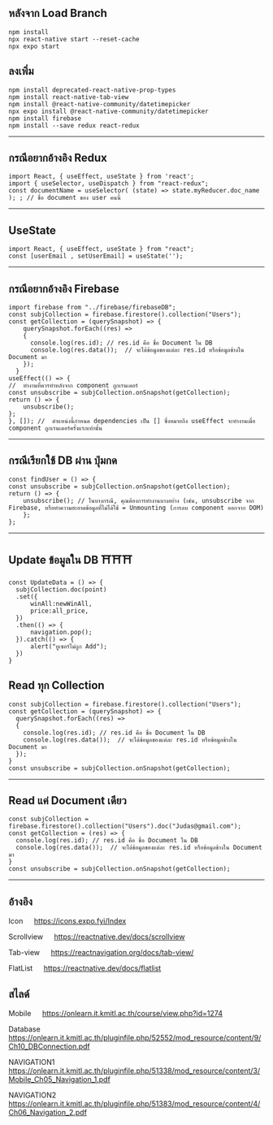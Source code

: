 ## หลังจาก Load Branch
```JS
npm install
npx react-native start --reset-cache
npx expo start
```


## ลงเพิ่ม
```JS
npm install deprecated-react-native-prop-types
npm install react-native-tab-view 
npm install @react-native-community/datetimepicker
npx expo install @react-native-community/datetimepicker
npm install firebase
npm install --save redux react-redux 
```


---

## กรณีอยากอ้างอิง Redux
<!-- Import ก่อน -->
```JS
import React, { useEffect, useState } from 'react';
import { useSelector, useDispatch } from "react-redux";
const documentName = useSelector( (state) => state.myReducer.doc_name ); ; // ชื่อ document ของ user คนนี้
```

---

## UseState
```JS
import React, { useEffect, useState } from "react";
const [userEmail , setUserEmail] = useState('');
```

---

## กรณีอยากอ้างอิง Firebase
```JS
import firebase from "../firebase/firebaseDB";
const subjCollection = firebase.firestore().collection("Users");
const getCollection = (querySnapshot) => {
    querySnapshot.forEach((res) => 
    {
      console.log(res.id); // res.id คือ ชื่อ Document ใน DB
      console.log(res.data());  // จะได้ข้อมูลของแต่ละ res.id หรือข้อมูลข้างใน Document มา
    });
  }
useEffect(() => {
//  ทำงานที่ควรทำหลังจาก component ถูกเรนเดอร์
const unsubscribe = subjCollection.onSnapshot(getCollection);
return () => {
    unsubscribe();
};
}, []); //  ตำแหน่งนี้กำหนด dependencies เป็น [] ซึ่งหมายถึง useEffect จะทำงานเมื่อ component ถูกเรนเดอร์ครั้งแรกเท่านั้น
```

---

## กรณีเรียกใช้ DB ผ่าน ปุ่มกด
```JS
const findUser = () => {
const unsubscribe = subjCollection.onSnapshot(getCollection);
return () => {
    unsubscribe(); // ในบางกรณี, คุณต้องการทำงานบางอย่าง (เช่น, unsubscribe จาก Firebase, หรือทำความสะอาดข้อมูลที่ไม่ได้ใช้ = Unmounting (การลบ component ออกจาก DOM)
    };
};
```

---

## Update ข้อมูลใน DB ⛩️⛩️⛩️
```JS
const UpdateData = () => {
  subjCollection.doc(point)
  .set({
      winAll:newWinAll,
      price:all_price,
  })
  .then(() => {
      navigation.pop();
  }).catch(() => {
      alert("ยูเซอร์ไม่ถูก Add");
  })
}
```

## Read ทุก Collection
```JS
const subjCollection = firebase.firestore().collection("Users");
const getCollection = (querySnapshot) => {
  querySnapshot.forEach((res) => 
  {
    console.log(res.id); // res.id คือ ชื่อ Document ใน DB
    console.log(res.data());  // จะได้ข้อมูลของแต่ละ res.id หรือข้อมูลข้างใน Document มา
  });
}
const unsubscribe = subjCollection.onSnapshot(getCollection);
```

---

## Read แค่ Document เดียว
```JS
const subjCollection = firebase.firestore().collection("Users").doc("Judas@gmail.com");
const getCollection = (res) => {
  console.log(res.id); // res.id คือ ชื่อ Document ใน DB
  console.log(res.data());  // จะได้ข้อมูลของแต่ละ res.id หรือข้อมูลข้างใน Document มา
}
const unsubscribe = subjCollection.onSnapshot(getCollection);
```

---

## อ้างอิง
Icon &emsp; https://icons.expo.fyi/Index

Scrollview &emsp; https://reactnative.dev/docs/scrollview

Tab-view &emsp; https://reactnavigation.org/docs/tab-view/

FlatList &emsp; https://reactnative.dev/docs/flatlist


## สไลด์
Mobile
&emsp; https://onlearn.it.kmitl.ac.th/course/view.php?id=1274

Database 
&emsp; https://onlearn.it.kmitl.ac.th/pluginfile.php/52552/mod_resource/content/9/Ch10_DBConnection.pdf

NAVIGATION1 
&emsp; https://onlearn.it.kmitl.ac.th/pluginfile.php/51338/mod_resource/content/3/Mobile_Ch05_Navigation_1.pdf

NAVIGATION2 
&emsp; https://onlearn.it.kmitl.ac.th/pluginfile.php/51383/mod_resource/content/4/Ch06_Navigation_2.pdf

